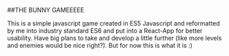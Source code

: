 ##THE BUNNY GAMEEEEE

This is a simple javascript game created in ES5  Javascript and reformatted by me into industry standard ES6 and put into a React-App for better usability. Have big plans to take and develop a little further (like more levels and enemies would be nice right?). But for now this is what it is :)